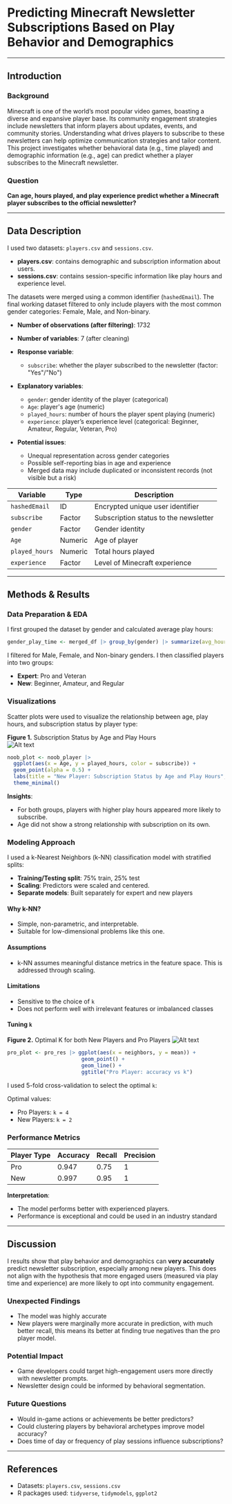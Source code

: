 # Predicting Minecraft Newsletter Subscriptions Based on Play Behavior and Demographics

---

## Introduction

### Background
Minecraft is one of the world’s most popular video games, boasting a diverse and expansive player base. Its community engagement strategies include newsletters that inform players about updates, events, and community stories. Understanding what drives players to subscribe to these newsletters can help optimize communication strategies and tailor content. This project investigates whether behavioral data (e.g., time played) and demographic information (e.g., age) can predict whether a player subscribes to the Minecraft newsletter.

### Question
**Can age, hours played, and play experience predict whether a Minecraft player subscribes to the official newsletter?**

---

## Data Description

I used two datasets: `players.csv` and `sessions.csv`.

- **players.csv**: contains demographic and subscription information about users.
- **sessions.csv**: contains session-specific information like play hours and experience level.

The datasets were merged using a common identifier (`hashedEmail`). The final working dataset filtered to only include players with the most common gender categories: Female, Male, and Non-binary.

- **Number of observations (after filtering)**: 1732  
- **Number of variables**: 7 (after cleaning)  
- **Response variable**:  
  - `subscribe`: whether the player subscribed to the newsletter (factor: "Yes"/"No")

- **Explanatory variables**:
  - `gender`: gender identity of the player (categorical)
  - `Age`: player's age (numeric)
  - `played_hours`: number of hours the player spent playing (numeric)
  - `experience`: player’s experience level (categorical: Beginner, Amateur, Regular, Veteran, Pro)

- **Potential issues**:
  - Unequal representation across gender categories
  - Possible self-reporting bias in age and experience
  - Merged data may include duplicated or inconsistent records (not visible but a risk)

| Variable        | Type      | Description                                       |
|----------------|-----------|---------------------------------------------------|
| `hashedEmail`   | ID        | Encrypted unique user identifier                  |
| `subscribe`     | Factor    | Subscription status to the newsletter             |
| `gender`        | Factor    | Gender identity                                   |
| `Age`           | Numeric   | Age of player                                     |
| `played_hours`  | Numeric   | Total hours played                                |
| `experience`    | Factor    | Level of Minecraft experience                     |

---

## Methods & Results

### Data Preparation & EDA

I first grouped the dataset by gender and calculated average play hours:

```r
gender_play_time <- merged_df |> group_by(gender) |> summarize(avg_hours = mean(played_hours))
```

I filtered for Male, Female, and Non-binary genders. I then classified players into two groups:
- **Expert**: Pro and Veteran
- **New**: Beginner, Amateur, and Regular

### Visualizations

Scatter plots were used to visualize the relationship between age, play hours, and subscription status by player type:

**Figure 1.** Subscription Status by Age and Play Hours  
![Alt text](played_hours_vs_age.svg)
```r
noob_plot <- noob_player |> 
  ggplot(aes(x = Age, y = played_hours, color = subscribe)) +
  geom_point(alpha = 0.5) +
  labs(title = "New Player: Subscription Status by Age and Play Hours", color = "Subscribed") +
  theme_minimal()
```


**Insights**:
- For both groups, players with higher play hours appeared more likely to subscribe.
- Age did not show a strong relationship with subscription on its own.

### Modeling Approach

I used a k-Nearest Neighbors (k-NN) classification model with stratified splits:
- **Training/Testing split**: 75% train, 25% test
- **Scaling**: Predictors were scaled and centered.
- **Separate models**: Built separately for expert and new players

#### Why k-NN?
- Simple, non-parametric, and interpretable.
- Suitable for low-dimensional problems like this one.

#### Assumptions
- k-NN assumes meaningful distance metrics in the feature space. This is addressed through scaling.

#### Limitations
- Sensitive to the choice of `k`
- Does not perform well with irrelevant features or imbalanced classes

#### Tuning `k`

 **Figure 2.** Optimal K for both New Players and Pro Players
![Alt text](choose_k_img.svg)


```r
pro_plot <- pro_res |> ggplot(aes(x = neighbors, y = mean)) +
                        geom_point() +
                        geom_line() +
                        ggtitle("Pro Player: accuracy vs k")
```

I used 5-fold cross-validation to select the optimal `k`:
 

Optimal values:
- Pro Players: `k = 4`
- New Players: `k = 2`

### Performance Metrics

| Player Type | Accuracy | Recall | Precision |
|-------------|----------|--------|-----------|
| Pro         | 0.947    | 0.75   | 1      |
| New         | 0.997    | 0.95   | 1      |

**Interpretation**:
- The model performs better with experienced players.
- Performance is exceptional and could be used in an industry standard

---

## Discussion

I results show that play behavior and demographics can **very accurately** predict newsletter subscription, especially among new players. This does not align with the hypothesis that more engaged users (measured via play time and experience) are more likely to opt into community engagement.

### Unexpected Findings
- The model was highly accurate
- New players were marginally more accurate in prediction, with much better recall, this means its better at finding true negatives than the pro player model.


### Potential Impact
- Game developers could target high-engagement users more directly with newsletter prompts.
- Newsletter design could be informed by behavioral segmentation.

### Future Questions
- Would in-game actions or achievements be better predictors?
- Could clustering players by behavioral archetypes improve model accuracy?
- Does time of day or frequency of play sessions influence subscriptions?

---

## References

- Datasets: `players.csv`, `sessions.csv`
- R packages used: `tidyverse`, `tidymodels`, `ggplot2`
